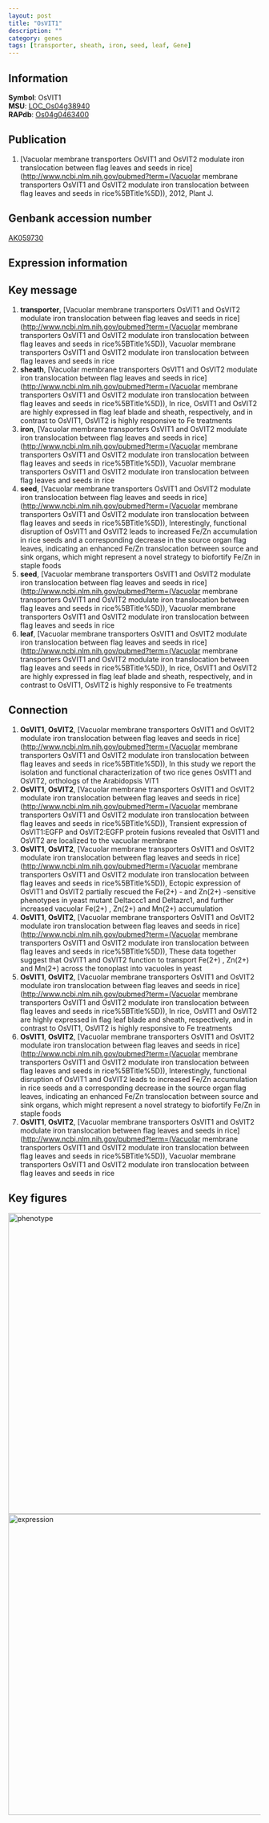 ```yaml
---
layout: post
title: "OsVIT1"
description: ""
category: genes
tags: [transporter, sheath, iron, seed, leaf, Gene]
---
```


## Information
__Symbol__: OsVIT1  
__MSU__: [LOC_Os04g38940](http://rice.plantbiology.msu.edu/cgi-bin/ORF_infopage.cgi?orf=LOC_Os04g38940)  
__RAPdb__: [Os04g0463400](http://rapdb.dna.affrc.go.jp/viewer/gbrowse_details/irgsp1?name=Os04g0463400)  

## Publication
1. [Vacuolar membrane transporters OsVIT1 and OsVIT2 modulate iron translocation between flag leaves and seeds in rice](http://www.ncbi.nlm.nih.gov/pubmed?term=(Vacuolar membrane transporters OsVIT1 and OsVIT2 modulate iron translocation between flag leaves and seeds in rice%5BTitle%5D)), 2012, Plant J.

## Genbank accession number
[AK059730](http://www.ncbi.nlm.nih.gov/nuccore/AK059730)

## Expression information

## Key message
1. __transporter__, [Vacuolar membrane transporters OsVIT1 and OsVIT2 modulate iron translocation between flag leaves and seeds in rice](http://www.ncbi.nlm.nih.gov/pubmed?term=(Vacuolar membrane transporters OsVIT1 and OsVIT2 modulate iron translocation between flag leaves and seeds in rice%5BTitle%5D)), Vacuolar membrane transporters OsVIT1 and OsVIT2 modulate iron translocation between flag leaves and seeds in rice
2. __sheath__, [Vacuolar membrane transporters OsVIT1 and OsVIT2 modulate iron translocation between flag leaves and seeds in rice](http://www.ncbi.nlm.nih.gov/pubmed?term=(Vacuolar membrane transporters OsVIT1 and OsVIT2 modulate iron translocation between flag leaves and seeds in rice%5BTitle%5D)),  In rice, OsVIT1 and OsVIT2 are highly expressed in flag leaf blade and sheath, respectively, and in contrast to OsVIT1, OsVIT2 is highly responsive to Fe treatments
3. __iron__, [Vacuolar membrane transporters OsVIT1 and OsVIT2 modulate iron translocation between flag leaves and seeds in rice](http://www.ncbi.nlm.nih.gov/pubmed?term=(Vacuolar membrane transporters OsVIT1 and OsVIT2 modulate iron translocation between flag leaves and seeds in rice%5BTitle%5D)), Vacuolar membrane transporters OsVIT1 and OsVIT2 modulate iron translocation between flag leaves and seeds in rice
4. __seed__, [Vacuolar membrane transporters OsVIT1 and OsVIT2 modulate iron translocation between flag leaves and seeds in rice](http://www.ncbi.nlm.nih.gov/pubmed?term=(Vacuolar membrane transporters OsVIT1 and OsVIT2 modulate iron translocation between flag leaves and seeds in rice%5BTitle%5D)),  Interestingly, functional disruption of OsVIT1 and OsVIT2 leads to increased Fe/Zn accumulation in rice seeds and a corresponding decrease in the source organ flag leaves, indicating an enhanced Fe/Zn translocation between source and sink organs, which might represent a novel strategy to biofortify Fe/Zn in staple foods
5. __seed__, [Vacuolar membrane transporters OsVIT1 and OsVIT2 modulate iron translocation between flag leaves and seeds in rice](http://www.ncbi.nlm.nih.gov/pubmed?term=(Vacuolar membrane transporters OsVIT1 and OsVIT2 modulate iron translocation between flag leaves and seeds in rice%5BTitle%5D)), Vacuolar membrane transporters OsVIT1 and OsVIT2 modulate iron translocation between flag leaves and seeds in rice
6. __leaf__, [Vacuolar membrane transporters OsVIT1 and OsVIT2 modulate iron translocation between flag leaves and seeds in rice](http://www.ncbi.nlm.nih.gov/pubmed?term=(Vacuolar membrane transporters OsVIT1 and OsVIT2 modulate iron translocation between flag leaves and seeds in rice%5BTitle%5D)),  In rice, OsVIT1 and OsVIT2 are highly expressed in flag leaf blade and sheath, respectively, and in contrast to OsVIT1, OsVIT2 is highly responsive to Fe treatments

## Connection
1. __OsVIT1__, __OsVIT2__, [Vacuolar membrane transporters OsVIT1 and OsVIT2 modulate iron translocation between flag leaves and seeds in rice](http://www.ncbi.nlm.nih.gov/pubmed?term=(Vacuolar membrane transporters OsVIT1 and OsVIT2 modulate iron translocation between flag leaves and seeds in rice%5BTitle%5D)),  In this study we report the isolation and functional characterization of two rice genes OsVIT1 and OsVIT2, orthologs of the Arabidopsis VIT1
2. __OsVIT1__, __OsVIT2__, [Vacuolar membrane transporters OsVIT1 and OsVIT2 modulate iron translocation between flag leaves and seeds in rice](http://www.ncbi.nlm.nih.gov/pubmed?term=(Vacuolar membrane transporters OsVIT1 and OsVIT2 modulate iron translocation between flag leaves and seeds in rice%5BTitle%5D)),  Transient expression of OsVIT1:EGFP and OsVIT2:EGFP protein fusions revealed that OsVIT1 and OsVIT2 are localized to the vacuolar membrane
3. __OsVIT1__, __OsVIT2__, [Vacuolar membrane transporters OsVIT1 and OsVIT2 modulate iron translocation between flag leaves and seeds in rice](http://www.ncbi.nlm.nih.gov/pubmed?term=(Vacuolar membrane transporters OsVIT1 and OsVIT2 modulate iron translocation between flag leaves and seeds in rice%5BTitle%5D)),  Ectopic expression of OsVIT1 and OsVIT2 partially rescued the Fe(2+) - and Zn(2+) -sensitive phenotypes in yeast mutant Deltaccc1 and Deltazrc1, and further increased vacuolar Fe(2+) , Zn(2+) and Mn(2+) accumulation
4. __OsVIT1__, __OsVIT2__, [Vacuolar membrane transporters OsVIT1 and OsVIT2 modulate iron translocation between flag leaves and seeds in rice](http://www.ncbi.nlm.nih.gov/pubmed?term=(Vacuolar membrane transporters OsVIT1 and OsVIT2 modulate iron translocation between flag leaves and seeds in rice%5BTitle%5D)),  These data together suggest that OsVIT1 and OsVIT2 function to transport Fe(2+) , Zn(2+) and Mn(2+) across the tonoplast into vacuoles in yeast
5. __OsVIT1__, __OsVIT2__, [Vacuolar membrane transporters OsVIT1 and OsVIT2 modulate iron translocation between flag leaves and seeds in rice](http://www.ncbi.nlm.nih.gov/pubmed?term=(Vacuolar membrane transporters OsVIT1 and OsVIT2 modulate iron translocation between flag leaves and seeds in rice%5BTitle%5D)),  In rice, OsVIT1 and OsVIT2 are highly expressed in flag leaf blade and sheath, respectively, and in contrast to OsVIT1, OsVIT2 is highly responsive to Fe treatments
6. __OsVIT1__, __OsVIT2__, [Vacuolar membrane transporters OsVIT1 and OsVIT2 modulate iron translocation between flag leaves and seeds in rice](http://www.ncbi.nlm.nih.gov/pubmed?term=(Vacuolar membrane transporters OsVIT1 and OsVIT2 modulate iron translocation between flag leaves and seeds in rice%5BTitle%5D)),  Interestingly, functional disruption of OsVIT1 and OsVIT2 leads to increased Fe/Zn accumulation in rice seeds and a corresponding decrease in the source organ flag leaves, indicating an enhanced Fe/Zn translocation between source and sink organs, which might represent a novel strategy to biofortify Fe/Zn in staple foods
7. __OsVIT1__, __OsVIT2__, [Vacuolar membrane transporters OsVIT1 and OsVIT2 modulate iron translocation between flag leaves and seeds in rice](http://www.ncbi.nlm.nih.gov/pubmed?term=(Vacuolar membrane transporters OsVIT1 and OsVIT2 modulate iron translocation between flag leaves and seeds in rice%5BTitle%5D)), Vacuolar membrane transporters OsVIT1 and OsVIT2 modulate iron translocation between flag leaves and seeds in rice

## Key figures
<img src="http://ricencode.github.io/images/OsVIT1.pheno.png" alt="phenotype"  style="width: 600px;"/>

<img src="http://ricencode.github.io/images/OsVIT1.exp.png" alt="expression"  style="width: 600px;"/>


